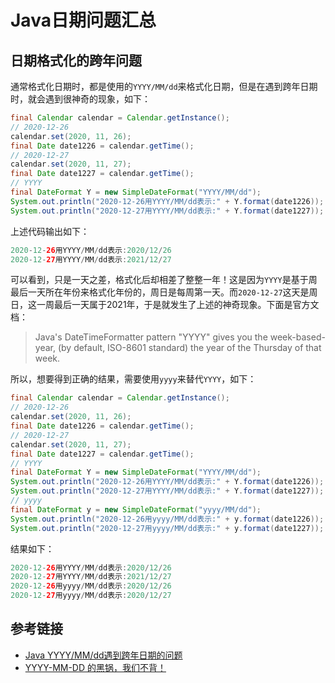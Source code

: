 # Java日期问题汇总

## 日期格式化的跨年问题

通常格式化日期时，都是使用的`YYYY/MM/dd`来格式化日期，但是在遇到跨年日期时，就会遇到很神奇的现象，如下：
```java
final Calendar calendar = Calendar.getInstance();
// 2020-12-26
calendar.set(2020, 11, 26);
final Date date1226 = calendar.getTime();
// 2020-12-27
calendar.set(2020, 11, 27);
final Date date1227 = calendar.getTime();
// YYYY
final DateFormat Y = new SimpleDateFormat("YYYY/MM/dd");
System.out.println("2020-12-26用YYYY/MM/dd表示:" + Y.format(date1226));
System.out.println("2020-12-27用YYYY/MM/dd表示:" + Y.format(date1227));
```

<!--more-->
上述代码输出如下：
```java
2020-12-26用YYYY/MM/dd表示:2020/12/26
2020-12-27用YYYY/MM/dd表示:2021/12/27
```

可以看到，只是一天之差，格式化后却相差了整整一年！这是因为`YYYY`是基于周最后一天所在年份来格式化年份的，周日是每周第一天。而`2020-12-27`这天是周日，这一周最后一天属于2021年，于是就发生了上述的神奇现象。下面是官方文档：

>Java's DateTimeFormatter pattern "YYYY" gives you the week-based-year, (by default, ISO-8601 standard) the year of the Thursday of that week.

所以，想要得到正确的结果，需要使用`yyyy`来替代`YYYY`，如下：
```java
final Calendar calendar = Calendar.getInstance();
// 2020-12-26
calendar.set(2020, 11, 26);
final Date date1226 = calendar.getTime();
// 2020-12-27
calendar.set(2020, 11, 27);
final Date date1227 = calendar.getTime();
// YYYY
final DateFormat Y = new SimpleDateFormat("YYYY/MM/dd");
System.out.println("2020-12-26用YYYY/MM/dd表示:" + Y.format(date1226));
System.out.println("2020-12-27用YYYY/MM/dd表示:" + Y.format(date1227));
// yyyy
final DateFormat y = new SimpleDateFormat("yyyy/MM/dd");
System.out.println("2020-12-26用yyyy/MM/dd表示:" + y.format(date1226));
System.out.println("2020-12-27用yyyy/MM/dd表示:" + y.format(date1227));
```

结果如下：
```java
2020-12-26用YYYY/MM/dd表示:2020/12/26
2020-12-27用YYYY/MM/dd表示:2021/12/27
2020-12-26用yyyy/MM/dd表示:2020/12/26
2020-12-27用yyyy/MM/dd表示:2020/12/27
```

## 参考链接

* [Java YYYY/MM/dd遇到跨年日期的问题](https://blog.csdn.net/weixin_42619772/article/details/111053743)
* [YYYY-MM-DD 的黑锅，我们不背！](https://blog.csdn.net/singwhatiwanna/article/details/103966585)